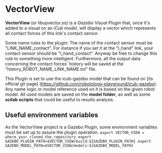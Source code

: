# VectorView #

**VectorView** (or libupvector.so) is a *Gazebo Visual Plugin* that, once it's added to a visual on an *iCub model*, will display a vector which represents all contact forces of this link's contact sensor.

Some name rules to the plugin:
The name of the contact sensor must be "LINK_NAME_contact". For instance if you set it at the "l_hand" link, your contact sensor should be "l_hand_contact". Anyway be free to change this rule to something more intelligent. Furthermore, all the output data concerning the contact forces' history will be saved at the "history_ROBOT_NAME_LINK_NAME.txt" file.

This Plugin is set to use the icub-gazebo model that can be found on [its official git page] (https://github.com/robotology-playground/icub-gazebo). Any name logic or model reference used on it is based on the given robot model.  All used models are saved on the **model folder**, as well as some **scilab scripts** that could be useful to results analysis.

## Useful environment variables ##

As the VectorView project is a Gazebo Plugin, some environment variables must be set up to assure the plugin operation.
`export VECTOR_VIEW = where_your_cloned_the_repository
export GAZEBO_PLUGIN_PATH=$VECTOR_VIEW/build:${GAZEBO_PLUGIN_PATH}
export GAZEBO_MODEL_PATH=$VECTOR_VIEW/models:${GAZEBO_MODEL_PATH}`

